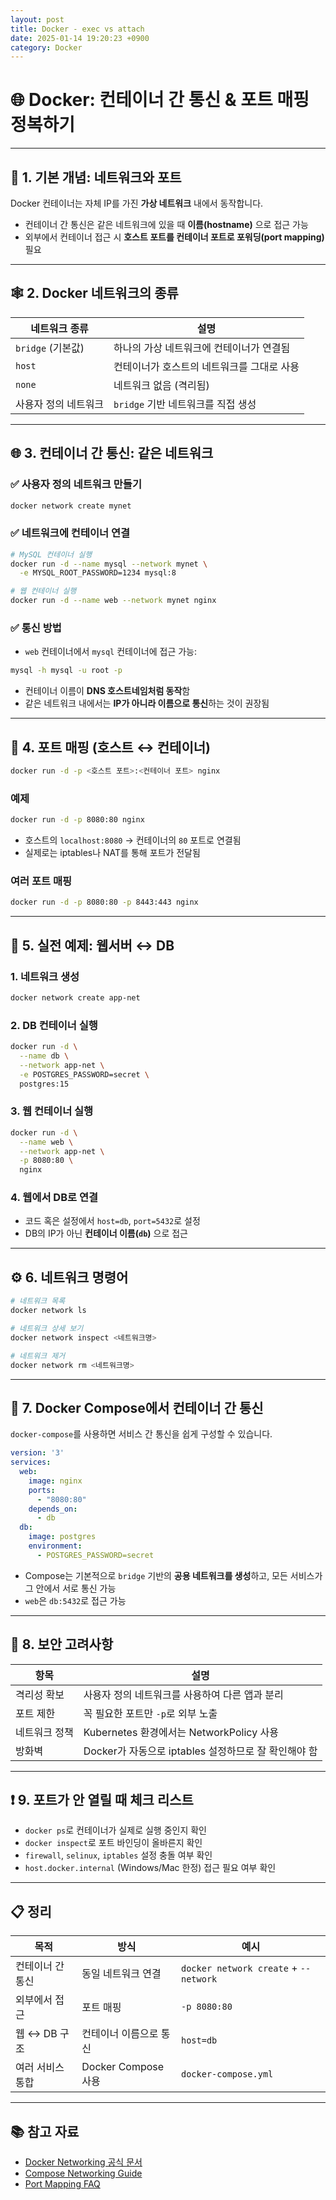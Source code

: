```yaml
---
layout: post
title: Docker - exec vs attach
date: 2025-01-14 19:20:23 +0900
category: Docker
---
```

# 🌐 Docker: 컨테이너 간 통신 & 포트 매핑 정복하기

---

## 📡 1. 기본 개념: 네트워크와 포트

Docker 컨테이너는 자체 IP를 가진 **가상 네트워크** 내에서 동작합니다.  
- 컨테이너 간 통신은 같은 네트워크에 있을 때 **이름(hostname)** 으로 접근 가능
- 외부에서 컨테이너 접근 시 **호스트 포트를 컨테이너 포트로 포워딩(port mapping)** 필요

---

## 🕸️ 2. Docker 네트워크의 종류

| 네트워크 종류 | 설명 |
|---------------|------|
| `bridge` (기본값) | 하나의 가상 네트워크에 컨테이너가 연결됨 |
| `host` | 컨테이너가 호스트의 네트워크를 그대로 사용 |
| `none` | 네트워크 없음 (격리됨) |
| 사용자 정의 네트워크 | `bridge` 기반 네트워크를 직접 생성 |

---

## 🌐 3. 컨테이너 간 통신: 같은 네트워크

### ✅ 사용자 정의 네트워크 만들기

```bash
docker network create mynet
```

### ✅ 네트워크에 컨테이너 연결

```bash
# MySQL 컨테이너 실행
docker run -d --name mysql --network mynet \
  -e MYSQL_ROOT_PASSWORD=1234 mysql:8

# 웹 컨테이너 실행
docker run -d --name web --network mynet nginx
```

### ✅ 통신 방법

- `web` 컨테이너에서 `mysql` 컨테이너에 접근 가능:
```bash
mysql -h mysql -u root -p
```
- 컨테이너 이름이 **DNS 호스트네임처럼 동작**함
- 같은 네트워크 내에서는 **IP가 아니라 이름으로 통신**하는 것이 권장됨

---

## 🚪 4. 포트 매핑 (호스트 ↔ 컨테이너)

```bash
docker run -d -p <호스트 포트>:<컨테이너 포트> nginx
```

### 예제

```bash
docker run -d -p 8080:80 nginx
```

- 호스트의 `localhost:8080` → 컨테이너의 `80` 포트로 연결됨
- 실제로는 iptables나 NAT를 통해 포트가 전달됨

### 여러 포트 매핑

```bash
docker run -d -p 8080:80 -p 8443:443 nginx
```

---

## 🧪 5. 실전 예제: 웹서버 ↔ DB

### 1. 네트워크 생성

```bash
docker network create app-net
```

### 2. DB 컨테이너 실행

```bash
docker run -d \
  --name db \
  --network app-net \
  -e POSTGRES_PASSWORD=secret \
  postgres:15
```

### 3. 웹 컨테이너 실행

```bash
docker run -d \
  --name web \
  --network app-net \
  -p 8080:80 \
  nginx
```

### 4. 웹에서 DB로 연결

- 코드 혹은 설정에서 `host=db`, `port=5432`로 설정
- DB의 IP가 아닌 **컨테이너 이름(`db`)** 으로 접근

---

## ⚙️ 6. 네트워크 명령어

```bash
# 네트워크 목록
docker network ls

# 네트워크 상세 보기
docker network inspect <네트워크명>

# 네트워크 제거
docker network rm <네트워크명>
```

---

## 🧱 7. Docker Compose에서 컨테이너 간 통신

`docker-compose`를 사용하면 서비스 간 통신을 쉽게 구성할 수 있습니다.

```yaml
version: '3'
services:
  web:
    image: nginx
    ports:
      - "8080:80"
    depends_on:
      - db
  db:
    image: postgres
    environment:
      - POSTGRES_PASSWORD=secret
```

- Compose는 기본적으로 `bridge` 기반의 **공용 네트워크를 생성**하고, 모든 서비스가 그 안에서 서로 통신 가능
- `web`은 `db:5432`로 접근 가능

---

## 🔐 8. 보안 고려사항

| 항목 | 설명 |
|------|------|
| 격리성 확보 | 사용자 정의 네트워크를 사용하여 다른 앱과 분리 |
| 포트 제한 | 꼭 필요한 포트만 `-p`로 외부 노출 |
| 네트워크 정책 | Kubernetes 환경에서는 NetworkPolicy 사용 |
| 방화벽 | Docker가 자동으로 iptables 설정하므로 잘 확인해야 함 |

---

## ❗ 9. 포트가 안 열릴 때 체크 리스트

- `docker ps`로 컨테이너가 실제로 실행 중인지 확인
- `docker inspect`로 포트 바인딩이 올바른지 확인
- `firewall`, `selinux`, `iptables` 설정 충돌 여부 확인
- `host.docker.internal` (Windows/Mac 한정) 접근 필요 여부 확인

---

## 📋 정리

| 목적 | 방식 | 예시 |
|------|------|------|
| 컨테이너 간 통신 | 동일 네트워크 연결 | `docker network create` + `--network` |
| 외부에서 접근 | 포트 매핑 | `-p 8080:80` |
| 웹 ↔ DB 구조 | 컨테이너 이름으로 통신 | `host=db` |
| 여러 서비스 통합 | Docker Compose 사용 | `docker-compose.yml` |

---

## 📚 참고 자료

- [Docker Networking 공식 문서](https://docs.docker.com/network/)
- [Compose Networking Guide](https://docs.docker.com/compose/networking/)
- [Port Mapping FAQ](https://docs.docker.com/config/containers/container-networking/)